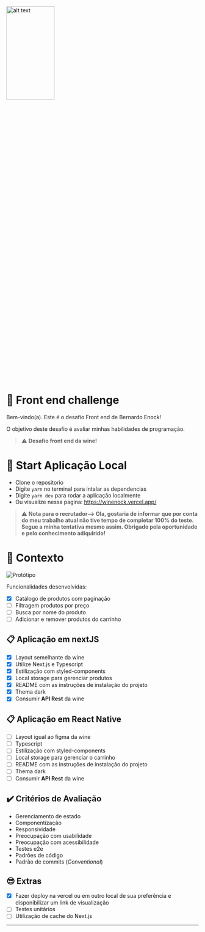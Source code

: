 <img src="https://firebasestorage.googleapis.com/v0/b/teste-upload-b324a.appspot.com/o/Logo-Wine-990x640.jpeg?alt=media&token=d07a516f-6880-4c8c-8dea-723f36687d95" alt="alt text" width="50%" height="25%">

# 🚀 Front end challenge

Bem-vindo(a). Este é o desafio Front end de Bernardo Enock!

O objetivo deste desafio é avaliar minhas habilidades de programação.

> ⚠️ **Desafio front end da wine!**

# 🚀 Start Aplicação Local

- Clone o repositorio
- Digite `yarn` no terminal para intalar as dependencias
- Digite `yarn dev` para rodar a aplicação localmente
- Ou visualize nessa pagina: https://winenock.vercel.app/

> ⚠️ **Nota para o recrutador--> Ola, gostaria de informar que por conta do meu trabalho atual não tive tempo de completar 100% do teste. Segue a minha tentativa mesmo assim. Obrigado pela oportunidade e pelo conhecimento adiquirido!**

# 🧠 Contexto

![Protótipo](https://firebasestorage.googleapis.com/v0/b/teste-upload-b324a.appspot.com/o/Captura%20de%20Tela%202021-11-01%20a%CC%80s%2014.44.04.png?alt=media&token=92acea99-9f2d-46b5-bced-4b384acf808f)

Funcionalidades desenvolvidas:

- [x] Catálogo de produtos com paginação
- [ ] Filtragem produtos por preço
- [ ] Busca por nome do produto
- [ ] Adicionar e remover produtos do carrinho

## 📋 Aplicação em nextJS

- [x] Layout semelhante da wine
- [x] Utilize Next.js e Typescript
- [x] Estilização com styled-components
- [x] Local storage para gerenciar produtos
- [x] README com as instruções de instalação do projeto
- [x] Thema dark
- [x] Consumir **API Rest** da wine

## 📋 Aplicação em React Native

- [ ] Layout igual ao figma da wine
- [ ] Typescript
- [ ] Estilização com styled-components
- [ ] Local storage para gerenciar o carrinho
- [ ] README com as instruções de instalação do projeto
- [ ] Thema dark
- [ ] Consumir **API Rest** da wine

## ✔️ Critérios de Avaliação

- Gerenciamento de estado
- Componentização
- Responsividade
- Preocupação com usabilidade
- Preocupação com acessibilidade
- Testes e2e
- Padrões de código
- Padrão de commits (_Conventional_)

## 😎 Extras

- [x] Fazer deploy na vercel ou em outro local de sua preferência e disponibilizar um link de visualização
- [ ] Testes unitários
- [ ] Utilização de cache do Next.js

---
